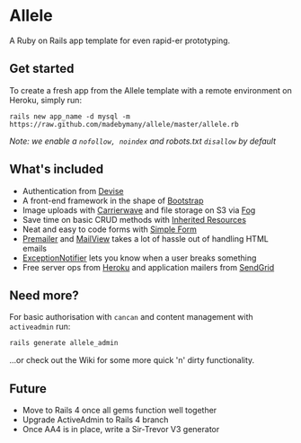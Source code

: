 # Allele

A Ruby on Rails app template for even rapid-er prototyping.

## Get started

To create a fresh app from the Allele template with a remote environment on Heroku, simply run:

`rails new app_name -d mysql -m https://raw.github.com/madebymany/allele/master/allele.rb`

*Note: we enable a `nofollow, noindex` and robots.txt `disallow` by default*

## What's included

- Authentication from [Devise](https://github.com/plataformatec/devise)
- A front-end framework in the shape of [Bootstrap](http://twitter.github.io/bootstrap/)
- Image uploads with [Carrierwave](https://github.com/carrierwaveuploader/carrierwave) and file storage on S3 via [Fog](https://github.com/fog/fog)
- Save time on basic CRUD methods with [Inherited Resources](https://github.com/josevalim/inherited_resources)
- Neat and easy to code forms with [Simple Form](https://github.com/plataformatec/simple_form)
- [Premailer](https://github.com/fphilipe/premailer-rails) and [MailView](https://github.com/37signals/mail_view) takes a lot of hassle out of handling HTML emails
- [ExceptionNotifier](https://github.com/rails/exception_notification) lets you know when a user breaks something
- Free server ops from [Heroku](http://heroku.com) and application mailers from [SendGrid](http://sendgrid.com)

## Need more?

For basic authorisation with `cancan` and content management with `activeadmin` run:

```bash
rails generate allele_admin
```

...or check out the Wiki for some more quick 'n' dirty functionality.

## Future

- Move to Rails 4 once all gems function well together
- Upgrade ActiveAdmin to Rails 4 branch
- Once AA4 is in place, write a Sir-Trevor V3 generator